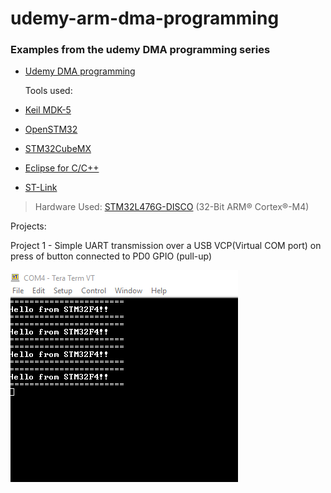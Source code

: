 # udemy-arm-dma-programming
### Examples from the udemy DMA programming series
- [Udemy DMA programming][udemy dma course]

    Tools used:
- [Keil MDK-5][KeilMDK5_link]
- [OpenSTM32][OpenSTM32_link]
- [STM32CubeMX][STM32CubeMX_link]
- [Eclipse for C/C++][EclipsePackages_link]
- [ST-Link][ST-Link_link]

> Hardware Used: [STM32L476G-DISCO][STM32L476G-DISCO_link]
(32-Bit ARM® Cortex®-M4)


Projects:

Project 1 - Simple UART transmission over a USB VCP(Virtual COM port) on press of button connected to PD0 GPIO (pull-up)

![screen shot](/img/project1_terraterm.png)



<!-- Reference Links -->
[udemy dma course]: https://www.udemy.com/microcontroller-dma-programming-fundamentals-to-advanced/learn/v4/overview
[KeilMDK5_link]: http://www2.keil.com/mdk5/
[OpenSTM32_link]: http://www.openstm32.org/HomePage
[STM32CubeMX_link]: https://www.st.com/en/development-tools/stm32cubemx.html
[EclipsePackages_link]: https://www.eclipse.org/downloads/packages/
[STM32L476G-DISCO_link]: https://www.digikey.com/product-detail/en/stmicroelectronics/STM32L476G-DISCO/497-15879-ND/5344355
[ST-Link_link]: https://www.st.com/content/st_com/en/products/development-tools/software-development-tools/stm32-software-development-tools/stm32-utilities/stsw-link009.html





